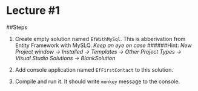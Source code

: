 # Lecture #1

##Steps

1. Create empty solution named `EfWithMySql`. This is abberivation from Entity Framework with MySLQ.
*Keep an eye on case*
######Hint:
*New Project window -> Installed -> Templates -> Other Project Types -> Visual Studio Solutions -> BlankSolution*

2. Add console application named `EfFirstContact` to this solution.

3. Compile and run it. It should write `monkey` message to the console.